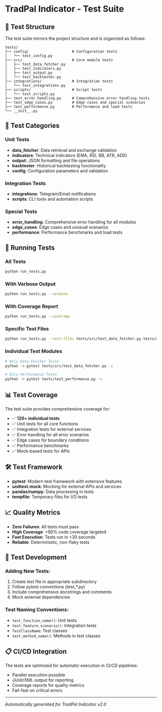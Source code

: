 # TradPal Indicator - Test Suite

## 📁 Test Structure

The test suite mirrors the project structure and is organized as follows:

```
tests/
├── config/                    # Configuration tests
│   └── test_config.py
├── src/                       # Core module tests
│   ├── test_data_fetcher.py
│   ├── test_indicators.py
│   ├── test_output.py
│   └── test_backtester.py
├── integrations/              # Integration tests
│   └── test_integrations.py
├── scripts/                   # Script tests
│   └── test_scripts.py
├── test_error_handling.py     # Comprehensive error handling tests
├── test_edge_cases.py         # Edge cases and special scenarios
├── test_performance.py        # Performance and load tests
└── __init__.py
```

## 🧪 Test Categories

### Unit Tests
- **data_fetcher**: Data retrieval and exchange validation
- **indicators**: Technical indicators (EMA, RSI, BB, ATR, ADX)
- **output**: JSON formatting and file operations
- **backtester**: Historical backtesting functionality
- **config**: Configuration parameters and validation

### Integration Tests
- **integrations**: Telegram/Email notifications
- **scripts**: CLI tools and automation scripts

### Special Tests
- **error_handling**: Comprehensive error handling for all modules
- **edge_cases**: Edge cases and unusual scenarios
- **performance**: Performance benchmarks and load tests

## 🚀 Running Tests

### All Tests
```bash
python run_tests.py
```

### With Verbose Output
```bash
python run_tests.py --verbose
```

### With Coverage Report
```bash
python run_tests.py --coverage
```

### Specific Test Files
```bash
python run_tests.py --test-files tests/src/test_data_fetcher.py tests/src/test_indicators.py
```

### Individual Test Modules
```bash
# Only Data Fetcher Tests
python -m pytest tests/src/test_data_fetcher.py -v

# Only Performance Tests
python -m pytest tests/test_performance.py -v
```

## 📊 Test Coverage

The test suite provides comprehensive coverage for:

- ✅ **120+ individual tests**
- ✅ Unit tests for all core functions
- ✅ Integration tests for external services
- ✅ Error handling for all error scenarios
- ✅ Edge cases for boundary conditions
- ✅ Performance benchmarks
- ✅ Mock-based tests for APIs

## 🛠️ Test Framework

- **pytest**: Modern test framework with extensive features
- **unittest.mock**: Mocking for external APIs and services
- **pandas/numpy**: Data processing in tests
- **tempfile**: Temporary files for I/O tests

## 📈 Quality Metrics

- **Zero Failures**: All tests must pass
- **High Coverage**: >90% code coverage targeted
- **Fast Execution**: Tests run in <30 seconds
- **Reliable**: Deterministic, non-flaky tests

## 🔧 Test Development

### Adding New Tests:
1. Create test file in appropriate subdirectory
2. Follow pytest conventions (test_*.py)
3. Include comprehensive docstrings and comments
4. Mock external dependencies

### Test Naming Conventions:
- `test_function_name()`: Unit tests
- `test_feature_scenario()`: Integration tests
- `TestClassName`: Test classes
- `test_method_name()`: Methods in test classes

## 📋 CI/CD Integration

The tests are optimized for automatic execution in CI/CD pipelines:

- Parallel execution possible
- JUnit/XML output for reporting
- Coverage reports for quality metrics
- Fail-fast on critical errors

---

*Automatically generated for TradPal Indicator v2.0*